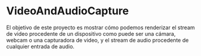 # VideoAndAudioCapture
El objetivo de este proyecto es mostrar cómo podemos renderizar el stream de video procedente de un dispositivo como puede ser una cámara, webcam o una capturadora de video, y el stream de audio procedente de cualquier entrada de audio.
